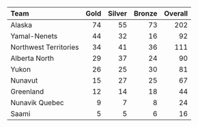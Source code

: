 | Team                  |   Gold |   Silver |   Bronze |   Overall |
|:----------------------|-------:|---------:|---------:|----------:|
| Alaska                |     74 |       55 |       73 |       202 |
| Yamal-Nenets          |     44 |       32 |       16 |        92 |
| Northwest Territories |     34 |       41 |       36 |       111 |
| Alberta North         |     29 |       37 |       24 |        90 |
| Yukon                 |     26 |       25 |       30 |        81 |
| Nunavut               |     15 |       27 |       25 |        67 |
| Greenland             |     12 |       14 |       18 |        44 |
| Nunavik Quebec        |      9 |        7 |        8 |        24 |
| Saami                 |      5 |        5 |        6 |        16 |